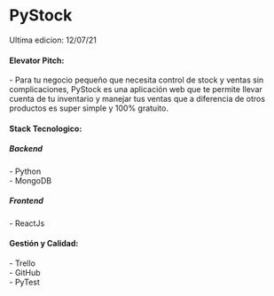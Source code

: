 <h1>PyStock</h1>
Ultima edicion: 12/07/21

<h4>Elevator Pitch:</h4>
- Para tu negocio pequeño que necesita control de stock y ventas sin complicaciones,
 PyStock es una aplicación web que te permite llevar cuenta de tu inventario y manejar tus ventas
 que a diferencia de otros productos es super simple y 100% gratuito.
<br>

<h4>Stack Tecnologico:</h4>
<h5>Backend</h5>
- Python<br>
- MongoDB<br>

<h5>Frontend</h5>
- ReactJs<br>

<h4>Gestión y Calidad:</h4>
- Trello<br>
- GitHub<br>
- PyTest<br>
